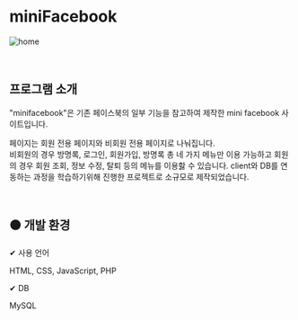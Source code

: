 # miniFacebook
![home](https://github.com/leeeeeeeminji/miniFacebook/assets/87288893/f97ad8d6-0421-4bdb-8c4a-57697eadce1d)

<br>

##  프로그램 소개
<p>"minifacebook"은 기존 페이스북의 일부 기능을 참고하여 제작한 mini facebook 사이트입니다.</p>
<p>
페이지는 회원 전용 페이지와 비회원 전용 페이지로 나눠집니다.<br>
비회원의 경우 방명록, 로그인, 회원가입, 방명록 총 네 가지 메뉴만 이용 가능하고 
회원의 경우 회원 조회, 정보 수정, 탈퇴 등의 메뉴를 이용핧 수 있습니다. 
client와 DB를 연동하는 과정을 학습하기위해 진행한 프로젝트로 소규모로 제작되었습니다.
</p>

<br>

## 🟠 개발 환경
✔ 사용 언어
  <p>HTML, CSS, JavaScript, PHP</p>
✔ DB
  <p>MySQL</p>


